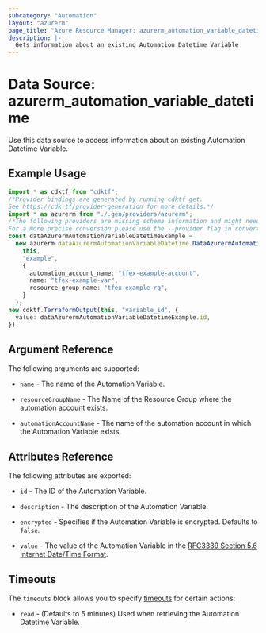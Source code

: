 ```yaml
---
subcategory: "Automation"
layout: "azurerm"
page_title: "Azure Resource Manager: azurerm_automation_variable_datetime"
description: |-
  Gets information about an existing Automation Datetime Variable
---
```


# Data Source: azurerm\_automation\_variable\_datetime

Use this data source to access information about an existing Automation Datetime Variable.

## Example Usage

```typescript
import * as cdktf from "cdktf";
/*Provider bindings are generated by running cdktf get.
See https://cdk.tf/provider-generation for more details.*/
import * as azurerm from "./.gen/providers/azurerm";
/*The following providers are missing schema information and might need manual adjustments to synthesize correctly: azurerm.
For a more precise conversion please use the --provider flag in convert.*/
const dataAzurermAutomationVariableDatetimeExample =
  new azurerm.dataAzurermAutomationVariableDatetime.DataAzurermAutomationVariableDatetime(
    this,
    "example",
    {
      automation_account_name: "tfex-example-account",
      name: "tfex-example-var",
      resource_group_name: "tfex-example-rg",
    }
  );
new cdktf.TerraformOutput(this, "variable_id", {
  value: dataAzurermAutomationVariableDatetimeExample.id,
});

```

## Argument Reference

The following arguments are supported:

*   `name` - The name of the Automation Variable.

*   `resourceGroupName` - The Name of the Resource Group where the automation account exists.

*   `automationAccountName` - The name of the automation account in which the Automation Variable exists.

## Attributes Reference

The following attributes are exported:

*   `id` - The ID of the Automation Variable.

*   `description` - The description of the Automation Variable.

*   `encrypted` - Specifies if the Automation Variable is encrypted. Defaults to `false`.

*   `value` - The value of the Automation Variable in the [RFC3339 Section 5.6 Internet Date/Time Format](https://tools.ietf.org/html/rfc3339#section-5.6).

## Timeouts

The `timeouts` block allows you to specify [timeouts](https://www.terraform.io/language/resources/syntax#operation-timeouts) for certain actions:

* `read` - (Defaults to 5 minutes) Used when retrieving the Automation Datetime Variable.
